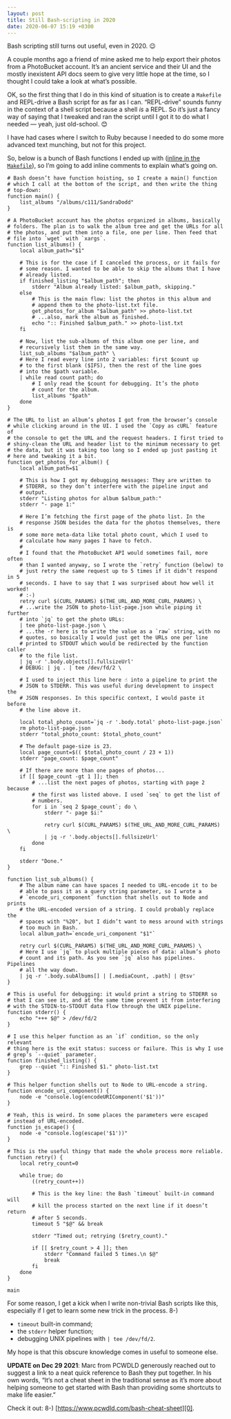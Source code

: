 ```yaml
---
layout: post
title: Still Bash-scripting in 2020
date: 2020-06-07 15:19 +0300
---
```


Bash scripting still turns out useful, even in 2020. 😉

A couple months ago a friend of mine asked me to help export their photos from a PhotoBucket account. It’s an ancient service and their UI and the mostly inexistent API docs seem to give very little hope at the time, so I thought I could take a look at what’s possible.

OK, so the first thing that I do in this kind of situation is to create a `Makefile` and REPL-drive a Bash script for as far as I can. “REPL-drive” sounds funny in the context of a shell script because a shell _is_ a REPL. So it’s just a fancy way of saying that I tweaked and ran the script until I got it to do what I needed — yeah, just old-school. 😊

I have had cases where I switch to Ruby because I needed to do some more advanced text munching, but not for this project.

So, below is a bunch of Bash functions I ended up with ([inline in the `Makefile`][1]), so I’m going to add inline comments to explain what’s going on.

[1]: https://gist.github.com/gurdiga/d333136683122d826415f42aafd290da#file-makefile

```shell
# Bash doesn’t have function hoisting, so I create a main() function
# which I call at the bottom of the script, and then write the thing
# top-down:
function main() {
    list_albums "/albums/c111/SandraDodd"
}

# A PhotoBucket account has the photos organized in albums, basically
# folders. The plan is to walk the album tree and get the URLs for all
# the photos, and put them into a file, one per line. Then feed that
# file into `wget` with `xargs`.
function list_albums() {
    local album_path="$1"

    # This is for the case if I canceled the process, or it fails for
    # some reason. I wanted to be able to skip the albums that I have
    # already listed.
    if finished_listing "$album_path"; then
        stderr "Album already listed: $album_path, skipping."
    else
        # This is the main flow: list the photos in this album and
        # append them to the photo-list.txt file.
        get_photos_for_album "$album_path" >> photo-list.txt
        # ...also, mark the album as finished.
        echo ":: Finished $album_path." >> photo-list.txt
    fi

    # Now, list the sub-albums of this album one per line, and
    # recursively list them in the same way.
    list_sub_albums "$album_path" \
    # Here I read every line into 2 variables: first $count up
    # to the first blank ($IFS), then the rest of the line goes
    # into the $path variable.
    | while read count path; do
        # I only read the $count for debugging. It’s the photo
        # count for the album.
        list_albums "$path"
    done
}

# The URL to list an album’s photos I got from the browser’s console
# while clicking around in the UI. I used the `Copy as cURL` feature of
# the console to get the URL and the request headers. I first tried to
# shiny-clean the URL and header list to the minimum necessary to get
# the data, but it was taking too long so I ended up just pasting it
# here and tweaking it a bit.
function get_photos_for_album() {
    local album_path=$1

    # This is how I got my debugging messages: They are written to
    # STDERR, so they don’t interfere with the pipeline input and
    # output.
    stderr "Listing photos for album $album_path:"
    stderr "- page 1:"

    # Here I’m fetching the first page of the photo list. In the
    # response JSON besides the data for the photos themselves, there is
    # some more meta-data like total photo count, which I used to
    # calculate how many pages I have to fetch.
    #
    # I found that the PhotoBucket API would sometimes fail, more often
    # than I wanted anyway, so I wrote the `retry` function (below) to
    # just retry the same request up to 5 times if it didn’t respond in 5
    # seconds. I have to say that I was surprised about how well it worked!
    # :-)
    retry curl $(CURL_PARAMS) $(THE_URL_AND_MORE_CURL_PARAMS) \
    # ...write the JSON to photo-list-page.json while piping it further
    # into `jq` to get the photo URLs:
    | tee photo-list-page.json \
    # ...the -r here is to write the value as a `raw` string, with no
    # quotes, so basically I would just get the URLs one per line
    # printed to STDOUT which would be redirected by the function caller
    # to the file list.
    | jq -r '.body.objects[].fullsizeUrl'
    # DEBUG: | jq . | tee /dev/fd/2 \

    # I used to inject this line here ☝️ into a pipeline to print the
    # JSON to STDERR. This was useful during development to inspect the
    # JSON responses. In this specific context, I would paste it before
    # the line above it.

    local total_photo_count=`jq -r '.body.total' photo-list-page.json`
    rm photo-list-page.json
    stderr "total_photo_count: $total_photo_count"

    # The default page-size is 23.
    local page_count=$(( $total_photo_count / 23 + 1))
    stderr "page_count: $page_count"

    # If there are more than one pages of photos...
    if [[ $page_count -gt 1 ]]; then
        # ...list the next pages of photos, starting with page 2 because
        # the first was listed above. I used `seq` to get the list of
        # numbers.
        for i in `seq 2 $page_count`; do \
            stderr "- page $i:"

            retry curl $(CURL_PARAMS) $(THE_URL_AND_MORE_CURL_PARAMS) \
            | jq -r '.body.objects[].fullsizeUrl'
        done
    fi

    stderr "Done."
}

function list_sub_albums() {
    # The album name can have spaces I needed to URL-encode it to be
    # able to pass it as a query string parameter, so I wrote a
    # `encode_uri_component` function that shells out to Node and prints
    # the URL-encoded version of a string. I could probably replace the
    # spaces with "%20", but I didn’t want to mess around with strings
    # too much in Bash.
    local album_path=`encode_uri_component "$1"`

    retry curl $(CURL_PARAMS) $(THE_URL_AND_MORE_CURL_PARAMS) \
    # Here I use `jq` to pluck multiple pieces of data: album’s photo
    # count and its path. As you see `jq` also has pipelines. Pipelines
    # all the way down.
    | jq -r '.body.subAlbums[] | [.mediaCount, .path] | @tsv'
}

# This is useful for debugging: it would print a string to STDERR so
# that I can see it, and at the same time prevent it from interfering
# with the STDIN-to-STDOUT data flow through the UNIX pipeline.
function stderr() {
    echo "+++ $@" > /dev/fd/2
}

# I use this helper function as an `if` condition, so the only relevant
# thing here is the exit status: success or failure. This is why I use
# grep’s `--quiet` parameter.
function finished_listing() {
    grep --quiet ":: Finished $1." photo-list.txt
}

# This helper function shells out to Node to URL-encode a string.
function encode_uri_component() {
    node -e "console.log(encodeURIComponent('$1'))"
}

# Yeah, this is weird. In some places the parameters were escaped
# instead of URL-encoded.
function js_escape() {
    node -e "console.log(escape('$1'))"
}

# This is the useful thingy that made the whole process more reliable.
function retry() {
    local retry_count=0

    while true; do
        ((retry_count++))

        # This is the key line: the Bash `timeout` built-in command will
        # kill the process started on the next line if it doesn’t return
        # after 5 seconds.
        timeout 5 "$@" && break

        stderr "Timed out; retrying ($retry_count)."

        if [[ $retry_count > 4 ]]; then
            stderr "Command failed 5 times.\n $@"
            break
        fi
    done
}

main
```

For some reason, I get a kick when I write non-trivial Bash scripts like this, especially if I get to learn some new trick in the process. 8-)

- `timeout` built-in command;
- the `stderr` helper function;
- debugging UNIX pipelines with `| tee /dev/fd/2`.

My hope is that this obscure knowledge comes in useful to someone else.

**UPDATE on Dec 29 2021**: Marc from PCWDLD generously reached out to suggest a link to a neat quick reference to Bash they put together. In his own words, “It’s not a cheat sheet in the traditional sense as it’s more about helping someone to get started with Bash than providing some shortcuts to make life easier.”

Check it out: 8-) [https://www.pcwdld.com/bash-cheat-sheet][0].

[0]: https://www.pcwdld.com/bash-cheat-sheet
